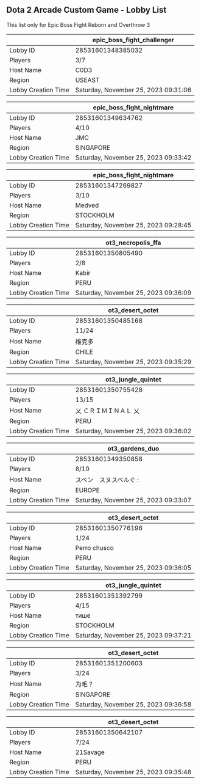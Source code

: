 ## Dota 2 Arcade Custom Game - Lobby List

This list only for Epic Boss Fight Reborn and Overthrow 3

|  | epic_boss_fight_challenger |
| ------ | ------ |
| Lobby ID | 28531601348385032 |
| Players | 3/7 |
| Host Name | C0D3 |
| Region | USEAST |
| Lobby Creation Time | Saturday, November 25, 2023 09:31:06 |


|  | epic_boss_fight_nightmare |
| ------ | ------ |
| Lobby ID | 28531601349634762 |
| Players | 4/10 |
| Host Name | JMC |
| Region | SINGAPORE |
| Lobby Creation Time | Saturday, November 25, 2023 09:33:42 |


|  | epic_boss_fight_nightmare |
| ------ | ------ |
| Lobby ID | 28531601347269827 |
| Players | 3/10 |
| Host Name | Medved |
| Region | STOCKHOLM |
| Lobby Creation Time | Saturday, November 25, 2023 09:28:45 |


|  | ot3_necropolis_ffa |
| ------ | ------ |
| Lobby ID | 28531601350805490 |
| Players | 2/8 |
| Host Name | Kabir |
| Region | PERU |
| Lobby Creation Time | Saturday, November 25, 2023 09:36:09 |


|  | ot3_desert_octet |
| ------ | ------ |
| Lobby ID | 28531601350485168 |
| Players | 11/24 |
| Host Name | 维克多 |
| Region | CHILE |
| Lobby Creation Time | Saturday, November 25, 2023 09:35:29 |


|  | ot3_jungle_quintet |
| ------ | ------ |
| Lobby ID | 28531601350755428 |
| Players | 13/15 |
| Host Name | 乂 ＣＲＩＭＩＮＡＬ 乂 |
| Region | PERU |
| Lobby Creation Time | Saturday, November 25, 2023 09:36:02 |


|  | ot3_gardens_duo |
| ------ | ------ |
| Lobby ID | 28531601349350858 |
| Players | 8/10 |
| Host Name | スベン　スヌスベルぐ : |
| Region | EUROPE |
| Lobby Creation Time | Saturday, November 25, 2023 09:33:07 |


|  | ot3_desert_octet |
| ------ | ------ |
| Lobby ID | 28531601350776196 |
| Players | 1/24 |
| Host Name | Perro chusco |
| Region | PERU |
| Lobby Creation Time | Saturday, November 25, 2023 09:36:05 |


|  | ot3_jungle_quintet |
| ------ | ------ |
| Lobby ID | 28531601351392799 |
| Players | 4/15 |
| Host Name | тише |
| Region | STOCKHOLM |
| Lobby Creation Time | Saturday, November 25, 2023 09:37:21 |


|  | ot3_desert_octet |
| ------ | ------ |
| Lobby ID | 28531601351200603 |
| Players | 3/24 |
| Host Name | 为毛？ |
| Region | SINGAPORE |
| Lobby Creation Time | Saturday, November 25, 2023 09:36:58 |


|  | ot3_desert_octet |
| ------ | ------ |
| Lobby ID | 28531601350642107 |
| Players | 7/24 |
| Host Name | 21Savage |
| Region | PERU |
| Lobby Creation Time | Saturday, November 25, 2023 09:35:48 |


